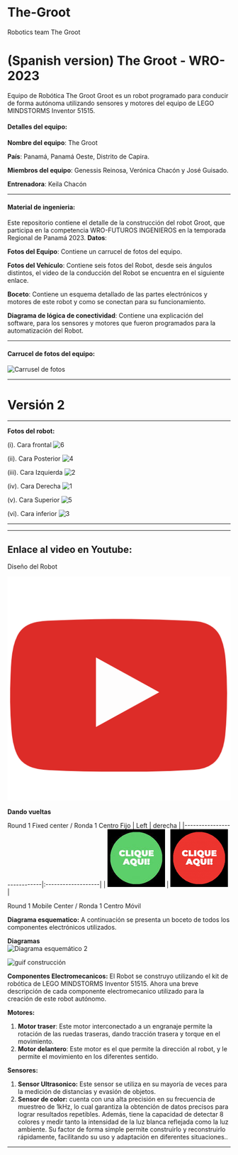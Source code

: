 # The-Groot
Robotics team The Groot
# (Spanish version) The Groot - WRO-2023
Equipo de Robótica The Groot
Groot es un robot programado para conducir de forma autónoma utilizando sensores y motores del equipo de LEGO MINDSTORMS Inventor 51515.

#### Detalles del equipo:
**Nombre del equipo**: The Groot

**País**: Panamá, Panamá Oeste, Distrito de Capira.

**Miembros del equipo**: Genessis Reinosa, Verónica Chacón y José Guisado.

**Entrenadora**: Keila Chacón 

--------------------

#### Material de ingenieria:
Este repositorio contiene el detalle de la construcción del robot Groot, que participa en la competencia WRO-FUTUROS INGENIEROS en la temporada Regional de Panamá 2023.
**Datos**:

**Fotos del Equipo**: Contiene un carrucel de fotos del equipo.

**Fotos del Vehículo**: Contiene seis fotos del Robot, desde seis ángulos distintos, el video de la conducción del Robot se encuentra en el siguiente enlace.

**Boceto**: Contiene un esquema detallado de las partes electrónicos y motores de este robot y como se conectan para su funcionamiento. 

**Diagrama de lógica de conectividad**: Contiene una explicación del software, para los sensores y motores que fueron programados para la automatización del Robot.

---------

#### Carrucel de fotos del equipo:
![Carrusel de fotos ](https://github.com/ProfaKeila/The-Groot/assets/112026718/af9ee1f7-a4c2-4ad2-b629-48ccbaddd912)

------------------------------------
# **Versión 2**
------------------------------------

**Fotos del robot:**

(i).	Cara frontal
![6](https://github.com/ProfaKeila/The-Groot/assets/112026718/6d3e45e5-0ad2-48fb-a51a-cba3dcfb0be2)

(ii).	Cara Posterior
![4](https://github.com/ProfaKeila/The-Groot/assets/112026718/468eeb0f-923e-4e44-a1e9-60792496708e)

(iii). Cara Izquierda
 ![2](https://github.com/ProfaKeila/The-Groot/assets/112026718/5f14f6a7-c911-4be3-a8f6-131599e371dd)

(iv).	Cara Derecha
![1](https://github.com/ProfaKeila/The-Groot/assets/112026718/18eea2c0-20dd-4ef7-9c04-f3beab611380)

(v).	Cara Superior
 ![5](https://github.com/ProfaKeila/The-Groot/assets/112026718/56a665a6-f720-401e-a355-197974b35a24)

(vi).	Cara inferior
 ![3](https://github.com/ProfaKeila/The-Groot/assets/112026718/c44ab4d9-f840-456b-b19f-091b39ee355f)

------------------------------------------------
------------------------------------------------

## **Enlace al video en Youtube**:

Diseño del Robot

[![Explain](assets/545.png)](https://www.youtube.com/watch?v=wnwVR5ICpu8)

**Dando vueltas**

Round 1 Fixed center / Ronda 1 Centro Fijo
| Left | derecha |
|----------------------------|:-------------------|
| [![Left_Video](assets/GreenClick.jpeg)](https://youtube.com/watch?v=YElV2cVlcGc&feature=share) | [![Right_Video](assets/RedClick.png)](https://youtube.com/watch?v=4E5d0kaR8jM&feature=share) |



Round 1 Mobile Center / Ronda 1 Centro Móvil




**Diagrama esquematico:**
A continuación se presenta un boceto de todos los componentes electrónicos utilizados.
 
**Diagramas**  
![Diagrama esquemático 2](https://github.com/ProfaKeila/The-Groot/assets/112026718/d930809b-5c4d-4226-93a9-a6cc62784785)

 ![guif construcción](https://github.com/ProfaKeila/The-Groot/assets/112026718/c182dd1a-9856-413f-9043-af44294f3991)


**Componentes Electromecanicos:**
El Robot se construyo utilizando el kit de robótica de LEGO MINDSTORMS Inventor 51515. Ahora una breve descripción de cada componente electromecanico utilizado para la creación de este robot autónomo.

**Motores:** 
1.	**Motor traser**: Este  motor interconectado a un engranaje  permite la rotación de las ruedas traseras, dando tracción trasera y torque en el movimiento.
2.	**Motor delantero**: Este motor es el que permite la dirección al robot, y le permite el movimiento en los diferentes sentido.

**Sensores:**
1.	**Sensor Ultrasonico:** Este sensor se utiliza en su mayoría de veces para la medición de distancias y evasión de objetos.
3.	**Sensor de color:** cuenta con una alta precisión en su frecuencia de muestreo de 1kHz, lo cual garantiza la obtención de datos precisos para lograr resultados repetibles. Además, tiene la capacidad de detectar 8 colores y medir tanto la intensidad de la luz blanca reflejada como la luz ambiente. Su factor de forma simple permite construirlo y reconstruirlo rápidamente, facilitando su uso y adaptación en diferentes situaciones..

----------------------------------------------------------
